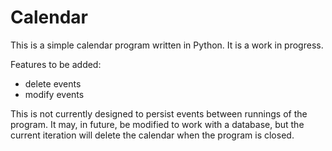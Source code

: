# Calendar

This is a simple calendar program written in Python. It is a work in progress.

Features to be added:
- delete events
- modify events

This is not currently designed to persist events between runnings of the program. It may, in future, be modified to work with a database, but the current iteration will delete the calendar when the program is closed.